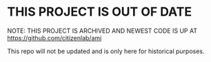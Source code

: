 # THIS PROJECT IS OUT OF DATE

NOTE: THIS PROJECT IS ARCHIVED AND NEWEST CODE IS UP AT https://github.com/citizenlab/ami

This repo will not be updated and is only here for historical purposes.